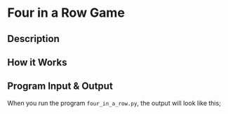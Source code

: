# Four in a Row Game

## Description

## How it Works

## Program Input & Output

When you run the program `four_in_a_row.py`, the output will look like this;

```
```
